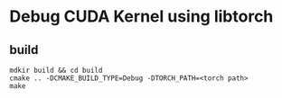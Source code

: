 # Debug CUDA Kernel using libtorch

## build

``` shell
mdkir build && cd build
cmake .. -DCMAKE_BUILD_TYPE=Debug -DTORCH_PATH=<torch path>
make
```
